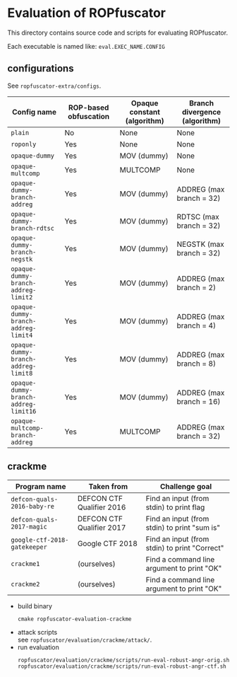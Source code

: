 
# Evaluation of ROPfuscator

This directory contains source code and scripts for evaluating ROPfuscator.

Each executable is named like: `eval.EXEC_NAME.CONFIG`

## configurations

See `ropfuscator-extra/configs`.

|Config name                         |ROP-based obfuscation|Opaque constant (algorithm)|Branch divergence (algorithm)|
|------------------------------------|---------------------|---------------------------|-----------------------------|
|`plain`                             |No                   |None                       |None                         |
|`roponly`                           |Yes                  |None                       |None                         |
|`opaque-dummy`                      |Yes                  |MOV (dummy)                |None                         |
|`opaque-multcomp`                   |Yes                  |MULTCOMP                   |None                         |
|`opaque-dummy-branch-addreg`        |Yes                  |MOV (dummy)                |ADDREG (max branch = 32)     |
|`opaque-dummy-branch-rdtsc`         |Yes                  |MOV (dummy)                |RDTSC  (max branch = 32)     |
|`opaque-dummy-branch-negstk`        |Yes                  |MOV (dummy)                |NEGSTK (max branch = 32)     |
|`opaque-dummy-branch-addreg-limit2` |Yes                  |MOV (dummy)                |ADDREG (max branch =  2)     |
|`opaque-dummy-branch-addreg-limit4` |Yes                  |MOV (dummy)                |ADDREG (max branch =  4)     |
|`opaque-dummy-branch-addreg-limit8` |Yes                  |MOV (dummy)                |ADDREG (max branch =  8)     |
|`opaque-dummy-branch-addreg-limit16`|Yes                  |MOV (dummy)                |ADDREG (max branch = 16)     |
|`opaque-multcomp-branch-addreg`     |Yes                  |MULTCOMP                   |ADDREG (max branch = 32)     |


## crackme

|Program name                 |Taken from                |Challenge goal                                |
|-----------------------------|--------------------------|----------------------------------------------|
|`defcon-quals-2016-baby-re`  |DEFCON CTF Qualifier 2016 |Find an input (from stdin) to print flag      |
|`defcon-quals-2017-magic`    |DEFCON CTF Qualifier 2017 |Find an input (from stdin) to print "sum is"  |
|`google-ctf-2018-gatekeeper` |Google CTF 2018           |Find an input (from stdin) to print "Correct" |
|`crackme1`                   |(ourselves)               |Find a command line argument to print "OK"    |
|`crackme2`                   |(ourselves)               |Find a command line argument to print "OK"    |

- build binary
  ```
  cmake ropfuscator-evaluation-crackme
  ```
- attack scripts \
  see `ropfuscator/evaluation/crackme/attack/`.
- run evaluation
  ```
  ropfuscator/evaluation/crackme/scripts/run-eval-robust-angr-orig.sh
  ropfuscator/evaluation/crackme/scripts/run-eval-robust-angr-ctf.sh
  ```

